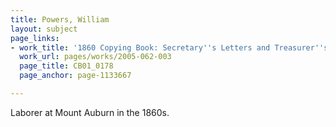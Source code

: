 ```yaml
---
title: Powers, William
layout: subject
page_links:
- work_title: '1860 Copying Book: Secretary''s Letters and Treasurer''s Letters, 2005.062.003  '
  work_url: pages/works/2005-062-003
  page_title: CB01_0178
  page_anchor: page-1133667

---
```

<p>Laborer at Mount Auburn in the 1860s.</p>
